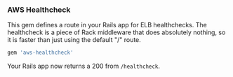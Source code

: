 ### AWS Healthcheck

This gem defines a route in your Rails app for ELB healthchecks. The healthcheck is a piece of Rack middleware that does absolutely nothing, so it is faster than just using the default "/" route.

```ruby
gem 'aws-healthcheck'
```

Your Rails app now returns a 200 from `/healthcheck`.
